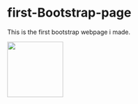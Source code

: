 # first-Bootstrap-page
 This is the first bootstrap webpage i made.



<img src="[relative/path/in/repository/to/image.svg](https://github.com/JoneeL-github/first-Bootstrap-page/blob/main/bootstrapPage1.png)https://github.com/JoneeL-github/first-Bootstrap-page/blob/main/bootstrapPage1.png" width="128"/>
